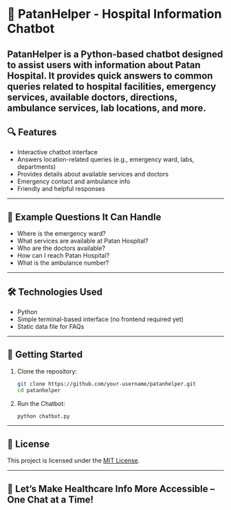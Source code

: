 # 🏥 PatanHelper - Hospital Information Chatbot
**PatanHelper** is a Python-based chatbot designed to assist users with information about **Patan Hospital**. It provides quick answers to common queries related to hospital facilities, emergency services, available doctors, directions, ambulance services, lab locations, and more.
----
## 🔍 Features
- Interactive chatbot interface
- Answers location-related queries (e.g., emergency ward, labs, departments)
- Provides details about available services and doctors
- Emergency contact and ambulance info
- Friendly and helpful responses
----
## 📌 Example Questions It Can Handle
- Where is the emergency ward?
- What services are available at Patan Hospital?
- Who are the doctors available?
- How can I reach Patan Hospital?
- What is the ambulance number?
----
## 🛠 Technologies Used
- Python
- Simple terminal-based interface (no frontend required yet)
- Static data file for FAQs
----
## 🚀 Getting Started
1. Clone the repository:
   ```bash
   git clone https://github.com/your-username/patanhelper.git
   cd patanhelper
2. Run the Chatbot:
    ```bash
    python chatbot.py
----
## 📜 License
This project is licensed under the [MIT License](./LICENSE).

----
## 🔗 Let’s Make Healthcare Info More Accessible – One Chat at a Time!


